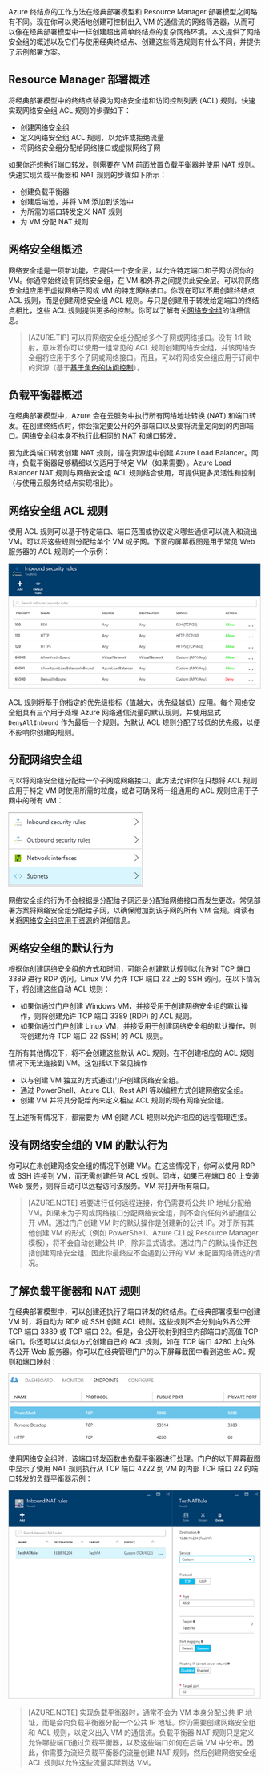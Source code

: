 Azure 终结点的工作方法在经典部署模型和 Resource Manager 部署模型之间略有不同。现在你可以灵活地创建可控制出入 VM 的通信流的网络筛选器，从而可以像在经典部署模型中一样创建超出简单终结点的复杂网络环境。本文提供了网络安全组的概述以及它们与使用经典终结点、创建这些筛选规则有什么不同，并提供了示例部署方案。


## Resource Manager 部署概述
将经典部署模型中的终结点替换为网络安全组和访问控制列表 (ACL) 规则。快速实现网络安全组 ACL 规则的步骤如下：

- 创建网络安全组
- 定义网络安全组 ACL 规则，以允许或拒绝流量
- 将网络安全组分配给网络接口或虚拟网络子网

如果你还想执行端口转发，则需要在 VM 前面放置负载平衡器并使用 NAT 规则。快速实现负载平衡器和 NAT 规则的步骤如下所示：

- 创建负载平衡器
- 创建后端池，并将 VM 添加到该池中
- 为所需的端口转发定义 NAT 规则
- 为 VM 分配 NAT 规则


## 网络安全组概述
网络安全组是一项新功能，它提供一个安全层，以允许特定端口和子网访问你的 VM。你通常始终设有网络安全组，在 VM 和外界之间提供此安全层。可以将网络安全组应用于虚拟网络子网或 VM 的特定网络接口。你现在可以不用创建终结点 ACL 规则，而是创建网络安全组 ACL 规则。与只是创建用于转发给定端口的终结点相比，这些 ACL 规则提供更多的控制。你可以了解有关[网络安全组](/documentation/articles/virtual-networks-nsg/)的详细信息。

> [AZURE.TIP] 可以将网络安全组分配给多个子网或网络接口。没有 1:1 映射，意味着你可以使用一组常见的 ACL 规则创建网络安全组，并该网络安全组将应用于多个子网或网络接口。而且，可以将网络安全组应用于订阅中的资源（基于[基于角色的访问控制](/documentation/articles/role-based-access-control-what-is/)）。


## 负载平衡器概述
在经典部署模型中，Azure 会在云服务中执行所有网络地址转换 (NAT) 和端口转发。在创建终结点时，你会指定要公开的外部端口以及要将流量定向到的内部端口。网络安全组本身不执行此相同的 NAT 和端口转发。

要为此类端口转发创建 NAT 规则，请在资源组中创建 Azure Load Balancer。同样，负载平衡器足够精细以仅适用于特定 VM（如果需要）。Azure Load Balancer NAT 规则与网络安全组 ACL 规则结合使用，可提供更多灵活性和控制（与使用云服务终结点实现相比）。


## 网络安全组 ACL 规则
使用 ACL 规则可以基于特定端口、端口范围或协议定义哪些通信可以流入和流出 VM。可以将这些规则分配给单个 VM 或子网。下面的屏幕截图是用于常见 Web 服务器的 ACL 规则的一个示例：

![网络安全组 ACL 规则的列表](./media/virtual-machines-common-endpoints-in-resource-manager/example-acl-rules.png)

ACL 规则将基于你指定的优先级指标（值越大，优先级越低）应用。每个网络安全组具有三个用于处理 Azure 网络通信流量的默认规则，并使用显式 `DenyAllInbound` 作为最后一个规则。为默认 ACL 规则分配了较低的优先级，以便不影响你创建的规则。


## 分配网络安全组
可以将网络安全组分配给一个子网或网络接口。此方法允许你在只想将 ACL 规则应用于特定 VM 时使用所需的粒度，或者可确保将一组通用的 ACL 规则应用于子网中的所有 VM：

![将 NSG 应用于网络接口或子网](./media/virtual-machines-common-endpoints-in-resource-manager/apply-nsg-to-resources.png)

网络安全组的行为不会根据是分配给子网还是分配给网络接口而发生更改。常见部署方案将网络安全组分配给子网，以确保附加到该子网的所有 VM 合规。阅读有关[将网络安全组应用于资源](/documentation/articles/virtual-networks-nsg/#associating-nsgs)的详细信息。


## 网络安全组的默认行为
根据你创建网络安全组的方式和时间，可能会创建默认规则以允许对 TCP 端口 3389 进行 RDP 访问。Linux VM 允许 TCP 端口 22 上的 SSH 访问。在以下情况下，将创建这些自动 ACL 规则：

- 如果你通过门户创建 Windows VM，并接受用于创建网络安全组的默认操作，则将创建允许 TCP 端口 3389 (RDP) 的 ACL 规则。
- 如果你通过门户创建 Linux VM，并接受用于创建网络安全组的默认操作，则将创建允许 TCP 端口 22 (SSH) 的 ACL 规则。

在所有其他情况下，将不会创建这些默认 ACL 规则。在不创建相应的 ACL 规则情况下无法连接到 VM。这包括以下常见操作：

- 以与创建 VM 独立的方式通过门户创建网络安全组。
- 通过 PowerShell、Azure CLI、Rest API 等以编程方式创建网络安全组。
- 创建 VM 并将其分配给尚未定义相应 ACL 规则的现有网络安全组。

在上述所有情况下，都需要为 VM 创建 ACL 规则以允许相应的远程管理连接。


## 没有网络安全组的 VM 的默认行为
你可以在未创建网络安全组的情况下创建 VM。在这些情况下，你可以使用 RDP 或 SSH 连接到 VM，而无需创建任何 ACL 规则。同样，如果已在端口 80 上安装 Web 服务，则将自动可以远程访问该服务。VM 将打开所有端口。

> [AZURE.NOTE] 若要进行任何远程连接，你仍需要将公共 IP 地址分配给 VM。如果未为子网或网络接口分配网络安全组，则不会向任何外部通信公开 VM。通过门户创建 VM 时的默认操作是创建新的公共 IP。对于所有其他创建 VM 的形式（例如 PowerShell、Azure CLI 或 Resource Manager 模板），将不会自动创建公共 IP，除非显式请求。通过门户的默认操作还包括创建网络安全组，因此你最终应不会遇到公开的 VM 未配置网络筛选的情况。


## 了解负载平衡器和 NAT 规则
在经典部署模型中，可以创建还执行了端口转发的终结点。在经典部署模型中创建 VM 时，将自动为 RDP 或 SSH 创建 ACL 规则。这些规则不会分别向外界公开 TCP 端口 3389 或 TCP 端口 22。但是，会公开映射到相应内部端口的高值 TCP 端口。你还可以以类似方式创建自己的 ACL 规则，如在 TCP 端口 4280 上向外界公开 Web 服务器。你可以在经典管理门户的以下屏幕截图中看到这些 ACL 规则和端口映射：

![使用经典终结点进行端口转发](./media/virtual-machines-common-endpoints-in-resource-manager/classic-endpoints-port-forwarding.png)  


使用网络安全组时，该端口转发函数由负载平衡器进行处理。门户的以下屏幕截图中显示了使用 NAT 规则执行从 TCP 端口 4222 到 VM 的内部 TCP 端口 22 的端口转发的负载平衡器示例：

![用于端口转发的负载平衡器 NAT 规则](./media/virtual-machines-common-endpoints-in-resource-manager/load-balancer-nat-rules.png)  


> [AZURE.NOTE] 实现负载平衡器时，通常不会为 VM 本身分配公共 IP 地址，而是会向负载平衡器分配一个公共 IP 地址。你仍需要创建网络安全组和 ACL 规则，以定义出入 VM 的通信流。负载平衡器 NAT 规则只是定义允许哪些端口通过负载平衡器，以及这些端口如何在后端 VM 中分布。因此，你需要为流经负载平衡器的流量创建 NAT 规则，然后创建网络安全组 ACL 规则以允许这些流量实际到达 VM。

<!---HONumber=Mooncake_0829_2016-->